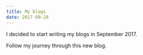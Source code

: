 ```yaml
---
title: My blogs
date: 2017-09-28
---
```


I decided to start writing my blogs in September 2017.

Follow my journey through this new blog.